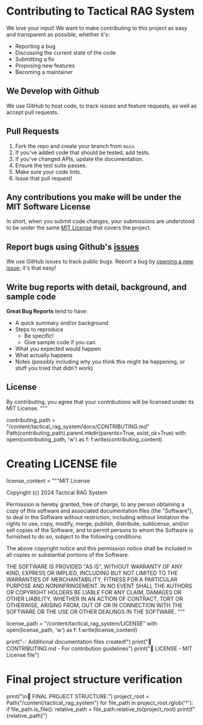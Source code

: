 # Contributing to Tactical RAG System

We love your input! We want to make contributing to this project as easy and transparent as possible, whether it's:

- Reporting a bug
- Discussing the current state of the code
- Submitting a fix
- Proposing new features
- Becoming a maintainer

## We Develop with Github
We use GitHub to host code, to track issues and feature requests, as well as accept pull requests.

## Pull Requests
1. Fork the repo and create your branch from `main`.
2. If you've added code that should be tested, add tests.
3. If you've changed APIs, update the documentation.
4. Ensure the test suite passes.
5. Make sure your code lints.
6. Issue that pull request!

## Any contributions you make will be under the MIT Software License
In short, when you submit code changes, your submissions are understood to be under the same [MIT License](http://choosealicense.com/licenses/mit/) that covers the project.

## Report bugs using Github's [issues](https://github.com/yourusername/tactical-rag-system/issues)
We use GitHub issues to track public bugs. Report a bug by [opening a new issue](); it's that easy!

## Write bug reports with detail, background, and sample code

**Great Bug Reports** tend to have:

- A quick summary and/or background
- Steps to reproduce
  - Be specific!
  - Give sample code if you can.
- What you expected would happen
- What actually happens
- Notes (possibly including why you think this might be happening, or stuff you tried that didn't work)

## License
By contributing, you agree that your contributions will be licensed under its MIT License.
"""

contributing_path = "/content/tactical_rag_system/docs/CONTRIBUTING.md"
Path(contributing_path).parent.mkdir(parents=True, exist_ok=True)
with open(contributing_path, 'w') as f:
    f.write(contributing_content)

# Creating LICENSE file
license_content = """MIT License

Copyright (c) 2024 Tactical RAG System

Permission is hereby granted, free of charge, to any person obtaining a copy
of this software and associated documentation files (the "Software"), to deal
in the Software without restriction, including without limitation the rights
to use, copy, modify, merge, publish, distribute, sublicense, and/or sell
copies of the Software, and to permit persons to whom the Software is
furnished to do so, subject to the following conditions:

The above copyright notice and this permission notice shall be included in all
copies or substantial portions of the Software.

THE SOFTWARE IS PROVIDED "AS IS", WITHOUT WARRANTY OF ANY KIND, EXPRESS OR
IMPLIED, INCLUDING BUT NOT LIMITED TO THE WARRANTIES OF MERCHANTABILITY,
FITNESS FOR A PARTICULAR PURPOSE AND NONINFRINGEMENT. IN NO EVENT SHALL THE
AUTHORS OR COPYRIGHT HOLDERS BE LIABLE FOR ANY CLAIM, DAMAGES OR OTHER
LIABILITY, WHETHER IN AN ACTION OF CONTRACT, TORT OR OTHERWISE, ARISING FROM,
OUT OF OR IN CONNECTION WITH THE SOFTWARE OR THE USE OR OTHER DEALINGS IN THE
SOFTWARE.
"""

license_path = "/content/tactical_rag_system/LICENSE"
with open(license_path, 'w') as f:
    f.write(license_content)

print("✅ Additional documentation files created!")
print("📁 CONTRIBUTING.md - For contribution guidelines")
print("📁 LICENSE - MIT License file")

# Final project structure verification
print("\n📂 FINAL PROJECT STRUCTURE:")
project_root = Path("/content/tactical_rag_system")
for file_path in project_root.rglob('*'):
    if file_path.is_file():
        relative_path = file_path.relative_to(project_root)
        print(f"  {relative_path}")
